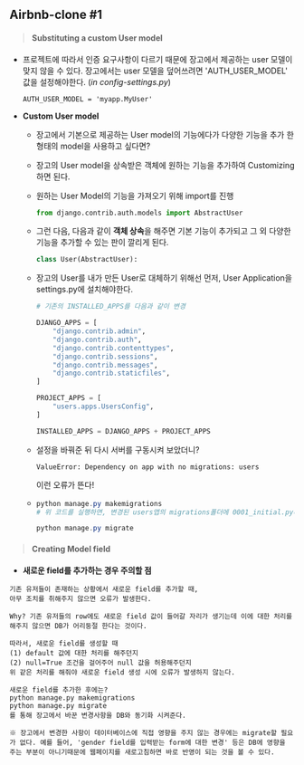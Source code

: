 ## Airbnb-clone #1

> #### Substituting a custom User model

- 프로젝트에 따라서 인증 요구사항이 다르기 때문에 장고에서 제공하는 user 모델이 맞지 않을 수 있다. 장고에서는 user 모델을 덮어쓰려면 'AUTH_USER_MODEL' 값을 설정해야한다. (*in config-settings.py*)

  ```
  AUTH_USER_MODEL = 'myapp.MyUser'
  ```

- **Custom User model**

  - 장고에서 기본으로 제공하는 User model의 기능에다가 다양한 기능을 추가 한 형태의 model을 사용하고 싶다면?

  - 장고의 User model을 상속받은 객체에 원하는 기능을 추가하여 Customizing 하면 된다.

  - 원하는 User Model의 기능을 가져오기 위해 import를 진행

    ```python
    from django.contrib.auth.models import AbstractUser
    ```

  - 그런 다음, 다음과 같이 **객체 상속**을 해주면 기본 기능이 추가되고 그 외 다양한 기능을 추가할 수 있는 판이 깔리게 된다.

    ```python
    class User(AbstractUser):
    ```

  - 장고의 User를 내가 만든 User로 대체하기 위해선 먼저, User Application을 settings.py에 설치해야한다.

    ```python
    # 기존의 INSTALLED_APPS를 다음과 같이 변경
    
    DJANGO_APPS = [
        "django.contrib.admin",
        "django.contrib.auth",
        "django.contrib.contenttypes",
        "django.contrib.sessions",
        "django.contrib.messages",
        "django.contrib.staticfiles",
    ]
    
    PROJECT_APPS = [
        "users.apps.UsersConfig",
    ]
    
    INSTALLED_APPS = DJANGO_APPS + PROJECT_APPS
    ```

  - 설정을 바꿔준 뒤 다시 서버를 구동시켜 보았더니?

    ```
    ValueError: Dependency on app with no migrations: users
    ```

    이런 오류가 뜬다!

  - ```powershell
    python manage.py makemigrations
    # 위 코드를 실행하면, 변경된 users앱의 migrations폴더에 0001_initial.py라는 User model 파일이 생성되어있다.
    
    python manage.py migrate
    ```

> #### Creating Model field

- **새로운 field를 추가하는 경우 주의할 점**

```
기존 유저들이 존재하는 상황에서 새로운 field를 추가할 때,
아무 조치를 취해주지 않으면 오류가 발생한다.

Why? 기존 유저들의 row에도 새로운 field 값이 들어갈 자리가 생기는데 이에 대한 처리를 해주지 않으면 DB가 어리둥절 한다는 것이다.

따라서, 새로운 field를 생성할 때 
(1) default 값에 대한 처리를 해주던지
(2) null=True 조건을 걸어주어 null 값을 허용해주던지
위 같은 처리를 해줘야 새로운 field 생성 시에 오류가 발생하지 않는다.

새로운 field를 추가한 후에는?
python manage.py makemigrations
python manage.py migrate 
를 통해 장고에서 바꾼 변경사항을 DB와 동기화 시켜준다.

※ 장고에서 변경한 사항이 데이터베이스에 직접 영향을 주지 않는 경우에는 migrate할 필요가 없다. 예를 들어, 'gender field를 입력받는 form에 대한 변경' 등은 DB에 영향을 주는 부분이 아니기때문에 웹페이지를 새로고침하면 바로 반영이 되는 것을 볼 수 있다.
```